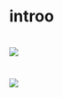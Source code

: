 # introo

# ![](http://mblogthumb4.phinf.naver.net/20151228_131/7019080_1451294246957xlWqh_JPEG/vikinivender_com_20151228_180201.jpg?type=w2)

# [![](http://mblogthumb4.phinf.naver.net/20151228_131/7019080_1451294246957xlWqh_JPEG/vikinivender_com_20151228_180201.jpg?type=w2)](https://www.youtube.com/watch?v=M8tWAClrzH4)
   
